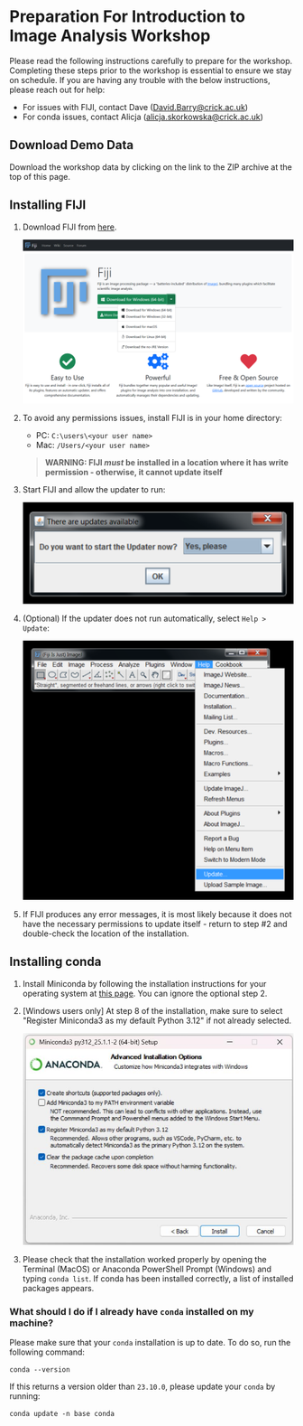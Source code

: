 # Preparation For Introduction to Image Analysis Workshop

Please read the following instructions carefully to prepare for the workshop. Completing these steps prior to the workshop is essential to ensure we stay on schedule. If you are having any trouble with the below instructions, please reach out for help:
* For issues with FIJI, contact Dave (David.Barry@crick.ac.uk)
* For conda issues, contact Alicja (alicja.skorkowska@crick.ac.uk)

## Download Demo Data

Download the workshop data by clicking on the link to the ZIP archive at the top of this page.

## Installing FIJI

1. Download FIJI from [here](https://fiji.sc/).

   ![FIJI Webpage](./../assets/FIJI.png)

2. To avoid any permissions issues, install FIJI is in your home directory:
   * PC: `C:\users\<your user name>`
   * Mac: `/Users/<your user name>`

   > **WARNING: FIJI *must* be installed in a location where it has write permission - otherwise, it cannot update itself**

3. Start FIJI and allow the updater to run:

   ![FIJI Webpage](./../assets/Updater.png)

4. (Optional) If the updater does not run automatically, select `Help > Update`:

   ![FIJI Webpage](./../assets/Run_Updater.png)

5. If FIJI produces any error messages, it is most likely because it does not have the necessary permissions to update itself - return to step #2 and double-check the location of the installation.

## Installing conda

1. Install Miniconda by following the installation instructions for your operating system at [this page](https://www.anaconda.com/docs/getting-started/miniconda/install). You can ignore the optional step 2.
2. [Windows users only] At step 8 of the installation, make sure to select "Register Miniconda3 as my default Python 3.12" if not already selected.

   ![Miniconda Webpage](./../assets/anaconda_win.jpeg)
   
3. Please check that the installation worked properly by opening the Terminal (MacOS) or Anaconda PowerShell Prompt (Windows) and typing `conda list`. If conda has been installed correctly, a list of installed packages appears.

### What should I do if I already have `conda` installed on my machine?

Please make sure that your `conda` installation is up to date. To do so, run the following command:
```
conda --version
```
If this returns a version older than `23.10.0`, please update your `conda` by running:
```
conda update -n base conda
```
